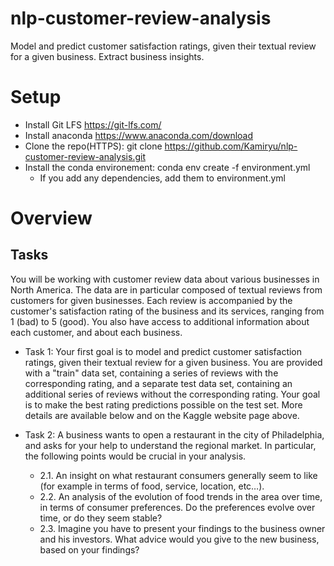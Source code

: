 # nlp-customer-review-analysis
Model and predict customer satisfaction ratings, given their textual review for a given business. Extract business insights.

# Setup
- Install Git LFS https://git-lfs.com/
- Install anaconda  https://www.anaconda.com/download
- Clone the repo(HTTPS): git clone https://github.com/Kamiryu/nlp-customer-review-analysis.git
- Install the conda environement: conda env create -f environment.yml
  - If you add any dependencies, add them to environment.yml

# Overview
## Tasks
You will be working with customer review data about various businesses in North America. The data are in particular composed of textual reviews from customers for given businesses. Each review is accompanied by the customer's satisfaction rating of the business and its services, ranging from 1 (bad) to 5 (good). You also have access to additional information about each customer, and about each business.

- Task 1: Your first goal is to model and predict customer satisfaction ratings, given their textual review for a given business.
You are provided with a "train" data set, containing a series of reviews with the corresponding rating, and a separate test data set, containing an additional series of reviews without the corresponding rating. Your goal is to make the best rating predictions possible on the test set. More details are available below and on the Kaggle website page above.

- Task 2: A business wants to open a restaurant in the city of Philadelphia, and asks for your help to understand the regional market. In particular, the following points would be crucial in your analysis.

  - 2.1. An insight on what restaurant consumers generally seem to like (for example in terms of food, service, location, etc…).
  - 2.2. An analysis of the evolution of food trends in the area over time, in terms of consumer preferences. Do the preferences evolve over time, or do they seem stable?
  - 2.3. Imagine you have to present your findings to the business owner and his investors. What advice would you give to the new business, based on your findings?
